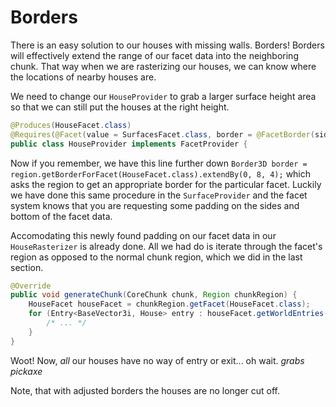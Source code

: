 # Borders

There is an easy solution to our houses with missing walls.  Borders!  Borders will effectively extend the range of our facet data into the neighboring chunk.  That way when we are rasterizing our houses,  we can know where the locations of nearby houses are.

We need to change our ```HouseProvider``` to grab a larger surface height area so that we can still put the houses at the right height.

```java
@Produces(HouseFacet.class)
@Requires(@Facet(value = SurfacesFacet.class, border = @FacetBorder(sides = 4, bottom = 8)))
public class HouseProvider implements FacetProvider {
```

Now if you remember, we have this line further down ```Border3D border = region.getBorderForFacet(HouseFacet.class).extendBy(0, 8, 4);``` which asks the region to get an appropriate border for the particular facet.  Luckily we have done this same procedure in the ```SurfaceProvider``` and the facet system knows that you are requesting some padding on the sides and bottom of the facet data.

Accomodating this newly found padding on our facet data in our ```HouseRasterizer``` is already done.  All we had do is iterate through the facet's region as opposed to the normal chunk region, which we did in the last section.

```java
@Override
public void generateChunk(CoreChunk chunk, Region chunkRegion) {
    HouseFacet houseFacet = chunkRegion.getFacet(HouseFacet.class);
    for (Entry<BaseVector3i, House> entry : houseFacet.getWorldEntries().entrySet()) {
        /* ... */
    }
}
```

Woot!  Now, *all* our houses have no way of entry or exit... oh wait. _grabs pickaxe_

<fig src="_media/img/Borders1.png">Note, that with adjusted borders the houses are no longer cut off.</fig>
<fig src="_media/img/Borders2.png"></fig>
